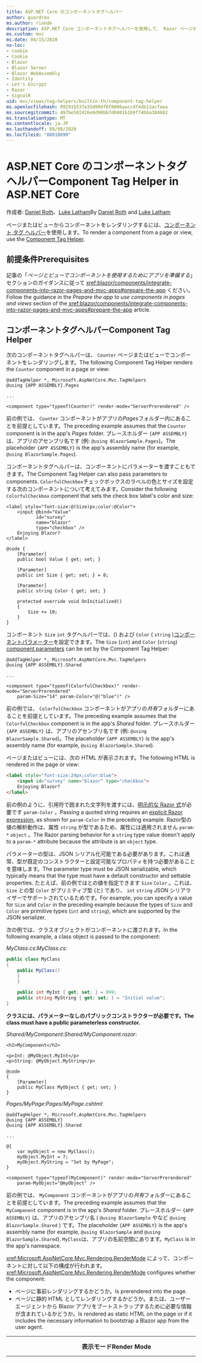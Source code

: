 ```yaml
---
title: ASP.NET Core のコンポーネントタグヘルパー
author: guardrex
ms.author: riande
description: ASP.NET Core コンポーネントタグヘルパーを使用して、 Razor ページおよびビューでコンポーネントを表示する方法について説明します。
ms.custom: mvc
ms.date: 04/15/2020
no-loc:
- cookie
- Cookie
- Blazor
- Blazor Server
- Blazor WebAssembly
- Identity
- Let's Encrypt
- Razor
- SignalR
uid: mvc/views/tag-helpers/builtin-th/component-tag-helper
ms.openlocfilehash: 09291b537e35d00df6f8006aaccdf4db12acfaea
ms.sourcegitcommit: 497be502426e9d90bb7d0401b1b9f74b6a384682
ms.translationtype: MT
ms.contentlocale: ja-JP
ms.lasthandoff: 08/08/2020
ms.locfileid: "88018690"
---
```

# <a name="component-tag-helper-in-aspnet-core"></a><span data-ttu-id="a763c-103">ASP.NET Core のコンポーネントタグヘルパー</span><span class="sxs-lookup"><span data-stu-id="a763c-103">Component Tag Helper in ASP.NET Core</span></span>

<span data-ttu-id="a763c-104">作成者: [Daniel Roth](https://github.com/danroth27)、[Luke Latham](https://github.com/guardrex)</span><span class="sxs-lookup"><span data-stu-id="a763c-104">By [Daniel Roth](https://github.com/danroth27) and [Luke Latham](https://github.com/guardrex)</span></span>

<span data-ttu-id="a763c-105">ページまたはビューからコンポーネントをレンダリングするには、[コンポーネント タグ ヘルパー](xref:Microsoft.AspNetCore.Mvc.TagHelpers.ComponentTagHelper)を使用します。</span><span class="sxs-lookup"><span data-stu-id="a763c-105">To render a component from a page or view, use the [Component Tag Helper](xref:Microsoft.AspNetCore.Mvc.TagHelpers.ComponentTagHelper).</span></span>

## <a name="prerequisites"></a><span data-ttu-id="a763c-106">前提条件</span><span class="sxs-lookup"><span data-stu-id="a763c-106">Prerequisites</span></span>

<span data-ttu-id="a763c-107">記事の「*ページとビューでコンポーネントを使用するためにアプリを準備する*」セクションのガイダンスに従って <xref:blazor/components/integrate-components-into-razor-pages-and-mvc-apps#prepare-the-app> ください。</span><span class="sxs-lookup"><span data-stu-id="a763c-107">Follow the guidance in the *Prepare the app to use components in pages and views* section of the <xref:blazor/components/integrate-components-into-razor-pages-and-mvc-apps#prepare-the-app> article.</span></span>

## <a name="component-tag-helper"></a><span data-ttu-id="a763c-108">コンポーネントタグヘルパー</span><span class="sxs-lookup"><span data-stu-id="a763c-108">Component Tag Helper</span></span>

<span data-ttu-id="a763c-109">次のコンポーネントタグヘルパーは、 `Counter` ページまたはビューでコンポーネントをレンダリングします。</span><span class="sxs-lookup"><span data-stu-id="a763c-109">The following Component Tag Helper renders the `Counter` component in a page or view:</span></span>

```cshtml
@addTagHelper *, Microsoft.AspNetCore.Mvc.TagHelpers
@using {APP ASSEMBLY}.Pages

...

<component type="typeof(Counter)" render-mode="ServerPrerendered" />
```

<span data-ttu-id="a763c-110">前の例では、 `Counter` コンポーネントがアプリの*Pages*フォルダー内にあることを前提としています。</span><span class="sxs-lookup"><span data-stu-id="a763c-110">The preceding example assumes that the `Counter` component is in the app's *Pages* folder.</span></span> <span data-ttu-id="a763c-111">プレースホルダー `{APP ASSEMBLY}` は、アプリのアセンブリ名です (例: `@using BlazorSample.Pages`)。</span><span class="sxs-lookup"><span data-stu-id="a763c-111">The placeholder `{APP ASSEMBLY}` is the app's assembly name (for example, `@using BlazorSample.Pages`).</span></span>

<span data-ttu-id="a763c-112">コンポーネントタグヘルパーは、コンポーネントにパラメーターを渡すこともできます。</span><span class="sxs-lookup"><span data-stu-id="a763c-112">The Component Tag Helper can also pass parameters to components.</span></span> <span data-ttu-id="a763c-113">`ColorfulCheckbox`チェックボックスのラベルの色とサイズを設定する次のコンポーネントについて考えてみます。</span><span class="sxs-lookup"><span data-stu-id="a763c-113">Consider the following `ColorfulCheckbox` component that sets the check box label's color and size:</span></span>

```razor
<label style="font-size:@(Size)px;color:@Color">
    <input @bind="Value"
           id="survey" 
           name="blazor" 
           type="checkbox" />
    Enjoying Blazor?
</label>

@code {
    [Parameter]
    public bool Value { get; set; }

    [Parameter]
    public int Size { get; set; } = 8;

    [Parameter]
    public string Color { get; set; }

    protected override void OnInitialized()
    {
        Size += 10;
    }
}
```

<span data-ttu-id="a763c-114">コンポーネント `Size` `int` タグヘルパーでは、() および `Color` ( `string` )[コンポーネントパラメーター](xref:blazor/components/index#component-parameters)を設定できます。</span><span class="sxs-lookup"><span data-stu-id="a763c-114">The `Size` (`int`) and `Color` (`string`) [component parameters](xref:blazor/components/index#component-parameters) can be set by the Component Tag Helper:</span></span>

```cshtml
@addTagHelper *, Microsoft.AspNetCore.Mvc.TagHelpers
@using {APP ASSEMBLY}.Shared

...

<component type="typeof(ColorfulCheckbox)" render-mode="ServerPrerendered" 
    param-Size="14" param-Color="@("blue")" />
```

<span data-ttu-id="a763c-115">前の例では、 `ColorfulCheckbox` コンポーネントがアプリの*共有*フォルダーにあることを前提としています。</span><span class="sxs-lookup"><span data-stu-id="a763c-115">The preceding example assumes that the `ColorfulCheckbox` component is in the app's *Shared* folder.</span></span> <span data-ttu-id="a763c-116">プレースホルダー `{APP ASSEMBLY}` は、アプリのアセンブリ名です (例: `@using BlazorSample.Shared`)。</span><span class="sxs-lookup"><span data-stu-id="a763c-116">The placeholder `{APP ASSEMBLY}` is the app's assembly name (for example, `@using BlazorSample.Shared`).</span></span>

<span data-ttu-id="a763c-117">ページまたはビューには、次の HTML が表示されます。</span><span class="sxs-lookup"><span data-stu-id="a763c-117">The following HTML is rendered in the page or view:</span></span>

```html
<label style="font-size:24px;color:blue">
    <input id="survey" name="blazor" type="checkbox">
    Enjoying Blazor?
</label>
```

<span data-ttu-id="a763c-118">前の例のように、引用符で囲まれた文字列を渡すには、[明示的な Razor 式](xref:mvc/views/razor#explicit-razor-expressions)が必要です `param-Color` 。</span><span class="sxs-lookup"><span data-stu-id="a763c-118">Passing a quoted string requires an [explicit Razor expression](xref:mvc/views/razor#explicit-razor-expressions), as shown for `param-Color` in the preceding example.</span></span> <span data-ttu-id="a763c-119">Razor型の値の解析動作は、属性 `string` が型であるため、属性には適用されません `param-*` `object` 。</span><span class="sxs-lookup"><span data-stu-id="a763c-119">The Razor parsing behavior for a `string` type value doesn't apply to a `param-*` attribute because the attribute is an `object` type.</span></span>

<span data-ttu-id="a763c-120">パラメーターの型は、JSON シリアル化可能である必要があります。これは通常、型が既定のコンストラクターと設定可能なプロパティを持つ必要があることを意味します。</span><span class="sxs-lookup"><span data-stu-id="a763c-120">The parameter type must be JSON serializable, which typically means that the type must have a default constructor and settable properties.</span></span> <span data-ttu-id="a763c-121">たとえば、前の例ではとの値を指定できます `Size` `Color` 。これは、 `Size` との型 `Color` がプリミティブ型 (と) であり、 `int` `string` JSON シリアライザーでサポートされているためです。</span><span class="sxs-lookup"><span data-stu-id="a763c-121">For example, you can specify a value for `Size` and `Color` in the preceding example because the types of `Size` and `Color` are primitive types (`int` and `string`), which are supported by the JSON serializer.</span></span>

<span data-ttu-id="a763c-122">次の例では、クラスオブジェクトがコンポーネントに渡されます。</span><span class="sxs-lookup"><span data-stu-id="a763c-122">In the following example, a class object is passed to the component:</span></span>

<span data-ttu-id="a763c-123">*MyClass.cs*:</span><span class="sxs-lookup"><span data-stu-id="a763c-123">*MyClass.cs*:</span></span>

```csharp
public class MyClass
{
    public MyClass()
    {
    }

    public int MyInt { get; set; } = 999;
    public string MyString { get; set; } = "Initial value";
}
```

<span data-ttu-id="a763c-124">**クラスには、パラメーターなしのパブリックコンストラクターが必要です。**</span><span class="sxs-lookup"><span data-stu-id="a763c-124">**The class must have a public parameterless constructor.**</span></span>

<span data-ttu-id="a763c-125">*Shared/MyComponent*:</span><span class="sxs-lookup"><span data-stu-id="a763c-125">*Shared/MyComponent.razor*:</span></span>

```razor
<h2>MyComponent</h2>

<p>Int: @MyObject.MyInt</p>
<p>String: @MyObject.MyString</p>

@code
{
    [Parameter]
    public MyClass MyObject { get; set; }
}
```

<span data-ttu-id="a763c-126">*Pages/MyPage*:</span><span class="sxs-lookup"><span data-stu-id="a763c-126">*Pages/MyPage.cshtml*:</span></span>

```cshtml
@addTagHelper *, Microsoft.AspNetCore.Mvc.TagHelpers
@using {APP ASSEMBLY}
@using {APP ASSEMBLY}.Shared

...

@{
    var myObject = new MyClass();
    myObject.MyInt = 7;
    myObject.MyString = "Set by MyPage";
}

<component type="typeof(MyComponent)" render-mode="ServerPrerendered" 
    param-MyObject="@myObject" />
```

<span data-ttu-id="a763c-127">前の例では、 `MyComponent` コンポーネントがアプリの*共有*フォルダーにあることを前提としています。</span><span class="sxs-lookup"><span data-stu-id="a763c-127">The preceding example assumes that the `MyComponent` component is in the app's *Shared* folder.</span></span> <span data-ttu-id="a763c-128">プレースホルダー `{APP ASSEMBLY}` は、アプリのアセンブリ名 ( `@using BlazorSample` やなど `@using BlazorSample.Shared` ) です。</span><span class="sxs-lookup"><span data-stu-id="a763c-128">The placeholder `{APP ASSEMBLY}` is the app's assembly name (for example, `@using BlazorSample` and `@using BlazorSample.Shared`).</span></span> <span data-ttu-id="a763c-129">`MyClass`は、アプリの名前空間にあります。</span><span class="sxs-lookup"><span data-stu-id="a763c-129">`MyClass` is in the app's namespace.</span></span>

<span data-ttu-id="a763c-130"><xref:Microsoft.AspNetCore.Mvc.Rendering.RenderMode> によって、コンポーネントに対して以下の構成が行われます。</span><span class="sxs-lookup"><span data-stu-id="a763c-130"><xref:Microsoft.AspNetCore.Mvc.Rendering.RenderMode> configures whether the component:</span></span>

* <span data-ttu-id="a763c-131">ページに事前レンダリングするかどうか。</span><span class="sxs-lookup"><span data-stu-id="a763c-131">Is prerendered into the page.</span></span>
* <span data-ttu-id="a763c-132">ページに静的 HTML としてレンダリングするかどうか。または、ユーザー エージェントから Blazor アプリをブートストラップするために必要な情報が含まれているかどうか。</span><span class="sxs-lookup"><span data-stu-id="a763c-132">Is rendered as static HTML on the page or if it includes the necessary information to bootstrap a Blazor app from the user agent.</span></span>

| <span data-ttu-id="a763c-133">表示モード</span><span class="sxs-lookup"><span data-stu-id="a763c-133">Render Mode</span></span> | <span data-ttu-id="a763c-134">説明</span><span class="sxs-lookup"><span data-stu-id="a763c-134">Description</span></span> |
| ----------- | ----------- |
| <xref:Microsoft.AspNetCore.Mvc.Rendering.RenderMode.ServerPrerendered> | <span data-ttu-id="a763c-135">コンポーネントを静的 HTML にレンダリングし、Blazor Server アプリのマーカーを含めます。</span><span class="sxs-lookup"><span data-stu-id="a763c-135">Renders the component into static HTML and includes a marker for a Blazor Server app.</span></span> <span data-ttu-id="a763c-136">このマーカーは、ユーザー エージェントの起動時に Blazor アプリをブートストラップするために使用されます。</span><span class="sxs-lookup"><span data-stu-id="a763c-136">When the user-agent starts, this marker is used to bootstrap a Blazor app.</span></span> |
| <xref:Microsoft.AspNetCore.Mvc.Rendering.RenderMode.Server> | <span data-ttu-id="a763c-137">Blazor Server アプリのマーカーをレンダリングします。</span><span class="sxs-lookup"><span data-stu-id="a763c-137">Renders a marker for a Blazor Server app.</span></span> <span data-ttu-id="a763c-138">コンポーネントからの出力は含められません。</span><span class="sxs-lookup"><span data-stu-id="a763c-138">Output from the component isn't included.</span></span> <span data-ttu-id="a763c-139">このマーカーは、ユーザー エージェントの起動時に Blazor アプリをブートストラップするために使用されます。</span><span class="sxs-lookup"><span data-stu-id="a763c-139">When the user-agent starts, this marker is used to bootstrap a Blazor app.</span></span> |
| <xref:Microsoft.AspNetCore.Mvc.Rendering.RenderMode.Static> | <span data-ttu-id="a763c-140">コンポーネントを静的 HTML にレンダリングします。</span><span class="sxs-lookup"><span data-stu-id="a763c-140">Renders the component into static HTML.</span></span> |

<span data-ttu-id="a763c-141">ページとビューはコンポーネントを使用できますが、逆の場合は真実ではありません。</span><span class="sxs-lookup"><span data-stu-id="a763c-141">While pages and views can use components, the converse isn't true.</span></span> <span data-ttu-id="a763c-142">コンポーネントでは、ビューおよびページ固有の機能 (部分ビューやセクションなど) を使用できません。</span><span class="sxs-lookup"><span data-stu-id="a763c-142">Components can't use view- and page-specific features, such as partial views and sections.</span></span> <span data-ttu-id="a763c-143">コンポーネントの部分ビューのロジックを使用するには、部分ビューのロジックをコンポーネントにします。</span><span class="sxs-lookup"><span data-stu-id="a763c-143">To use logic from a partial view in a component, factor out the partial view logic into a component.</span></span>

<span data-ttu-id="a763c-144">静的 HTML ページからのサーバー コンポーネントのレンダリングは、サポートされていません。</span><span class="sxs-lookup"><span data-stu-id="a763c-144">Rendering server components from a static HTML page isn't supported.</span></span>

## <a name="additional-resources"></a><span data-ttu-id="a763c-145">その他のリソース</span><span class="sxs-lookup"><span data-stu-id="a763c-145">Additional resources</span></span>

* <xref:Microsoft.AspNetCore.Mvc.TagHelpers.ComponentTagHelper>
* <xref:mvc/views/tag-helpers/intro>
* <xref:blazor/components/index>
